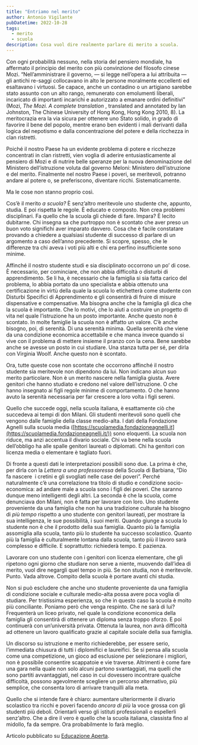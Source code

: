 ```yaml
---
title: "Entriamo nel merito"
author: Antonio Vigilante
pubDatetime: 2022-10-28 
tags: 
  - merito
  - scuola
description: Cosa vuol dire realmente parlare di merito a scuola.
---
```


Con ogni probabilità nessuno, nella storia del pensiero mondiale, ha affermato il principio del merito con più convinzione del filosofo cinese Mozi. “Nell’amministrare il governo, — si legge nell’opera a lui attribuita — gli antichi re-saggi collocavano in alto le persone moralmente eccellenti ed esaltavano i virtuosi. Se capace, anche un contadino o un artigiano sarebbe stato assunto con un alto rango, remunerato con emolumenti liberali, incaricato di importanti incarichi e autorizzato a emanare ordini definitivi” (Mozi, _The Mozi. A complete translation_ , translated and annotated by Ian Johnston, The Chinese University of Hong Kong, Hong Kong 2010, 8). La meritocrazia era la via sicura per ottenere uno Stato solido, in grado di favorire il bene del popolo, mentre erano ben evidenti i mali derivanti dalla logica del nepotismo e dalla concentrazione del potere e della ricchezza in clan ristretti.

Poiché il nostro Paese ha un evidente problema di potere e ricchezze concentrati in clan ristretti, vien voglia di aderire entusiasticamente al pensiero di Mozi e di nutrire belle speranze per la nuova denominazione del Ministero dell’istruzione voluta dal governo Meloni: Ministero dell’istruzione e del merito. Finalmente nel nostro Paese i poveri, se meritevoli, potranno andare al potere o, se preferiscono, diventare ricchi. Sistematicamente.

Ma le cose non stanno proprio così.

Cos’è il merito _a scuola?_ È senz’altro meritevole uno studente che, appunto, studia. E poi rispetta le regole. È educato e composto. Non crea problemi disciplinari. Fa quello che la scuola gli chiede di fare. Impara? È lecito dubitarne. Chi insegna sa che purtroppo non è scontato che aver preso un buon voto significhi aver imparato davvero. Cosa che è facile constatare provando a chiedere a qualsiasi studente di successo di parlare di un argomento a caso dell’anno precedente. Si scopre, spesso, che le differenze tra chi aveva i voti più alti e chi era perfino insufficiente sono minime.

Affinché il nostro studente studi e sia disciplinato occorrono un po’ di cose. È necessario, per cominciare, che non abbia difficoltà o disturbi di apprendimento. Se li ha, è necessario che la famiglia si sia fatta carico del problema, lo abbia portato da uno specialista e abbia ottenuto una certificazione in virtù della quale la scuola lo etichetterà come studente con Disturbi Specifici di Apprendimento e gli consentirà di fruire di misure dispensative e compensative. Ma bisogna anche che la famiglia gli dica che la scuola è importante. Che lo motivi, che lo aiuti a costruire un progetto di vita nel quale l’istruzione ha un posto importante. Anche questo non è scontato. In molte famiglie la scuola non è affatto un valore. C’è anche bisogno, poi, di serenità. Di una serenità minima. Quella serenità che viene da una condizione economica accettabile e che manca invece quando si vive con il problema di mettere insieme il pranzo con la cena. Bene sarebbe anche se avesse un posto in cui studiare. Una stanza tutta per sé, per dirla con Virginia Woolf. Anche questo non è scontato.

Ora, tutte queste cose non scontate che occorrono affinché il nostro studente sia meritevole non dipendono da lui. Non indicano alcun suo merito particolare. Non è un merito nascere nella famiglia giusta. Avere genitori che hanno studiato e credono nel valore dell’istruzione. O che hanno insegnato ai figli regole minime di comportamento. O che hanno avuto la serenità necessaria per far crescere a loro volta i figli sereni.

Quello che succede oggi, nella scuola italiana, è esattamente ciò che succedeva ai tempi di don Milani. Gli studenti meritevoli sono quelli che vengono dalle famiglie della classe medio-alta. I dati della Fondazione Agnelli sulla scuola media ([https://scuolamedia.fondazioneagnelli.it](https://scuolamedia.fondazioneagnelli.it/)) sono eloquenti. La scuola non riduce, ma anzi accentua il divario sociale. Chi va bene nella scuola dell’obbligo ha alle spalle genitori laureati o diplomati. Chi ha genitori con licenza media o elementare è tagliato fuori.

Di fronte a questi dati le interpretazioni possibili sono due. La prima è che, per dirla con la _Lettera a una professoressa_ della Scuola di Barbiana, “Dio fa nascere  i cretini e gli svogliati nelle case dei poveri”. Perché naturalmente c’è una correlazione tra titolo di studio e condizione socio-economica: ad andare male a scuola sono i figli dei poveri. Che saranno dunque meno intelligenti degli altri. La seconda è che la scuola, come denunciava don Milani, non è fatta per lavorare con loro. Uno studente proveniente da una famiglia che non ha una tradizione culturale ha bisogno di _più tempo_ rispetto a uno studente con genitori laureati, per mostrare la sua intelligenza, le sue possibilità, i suoi meriti. Quando giunge a scuola lo studente non è che il prodotto della sua famiglia. Quanto più la famiglia assomiglia alla scuola, tanto più lo studente ha successo scolastico. Quanto più la famiglia è culturalmente lontana dalla scuola, tanto più il lavoro sarà complesso e difficile. E soprattutto: richiederà tempo. E pazienza.

Lavorare con uno studente con i genitori con licenza elementare, che gli ripetono ogni giorno che studiare non serve a niente, muovendo dall’idea di merito, vuol dire negargli quel tempo in più. Se non studia, non è meritevole. Punto. Vada altrove. Compito della scuola è portare avanti chi studia.

Non si può escludere che anche uno studente proveniente da una famiglia di condizione sociale e culturale medio-alta possa avere poca voglia di studiare. Per tristissima esperienza, so che in questo caso la scuola è molto più conciliante. Poniamo però che venga respinto. Che ne sarà di lui? Frequenterà un liceo privato, nel quale la condizione economica della famiglia gli consentirà di ottenere un diploma senza troppo sforzo. E poi continuerà con un’università privata. Ottenuta la laurea, non avrà difficoltà ad ottenere un lavoro qualificato grazie al capitale sociale della sua famiglia.

Un discorso su istruzione e merito richiederebbe, per essere serio, l’immediata chiusura di tutti i diplomifici e laureifici. Se si pensa alla scuola come una competizione, un gioco ad esclusione per selezionare i migliori, non è possibile consentire scappatoie e vie traverse. Altrimenti è come fare una gara nella quale non solo alcuni partono svantaggiati, ma quelli che sono partiti avvantaggiati, nel caso in cui dovessero incontrare qualche difficoltà, possono agevolmente scegliere un percorso alternativo, più semplice, che consenta loro di arrivare tranquilli alla meta.

Quello che si intende fare è chiaro: aumentare ulteriormente il divario scolastico tra ricchi e poveri facendo _ancora di più_ la voce grossa con gli studenti più deboli. Orientarli verso gli istituti professionali o espellerli senz’altro. Che a dire il vero è quello che la scuola italiana, classista fino al midollo, fa da sempre. Ora probabilmente lo farà meglio.

Articolo pubblicato su [Educazione Aperta](https://www.educazioneaperta.it/entriamo-nel-merito.html).  
